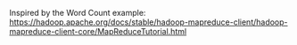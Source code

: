 Inspired by the Word Count example: https://hadoop.apache.org/docs/stable/hadoop-mapreduce-client/hadoop-mapreduce-client-core/MapReduceTutorial.html